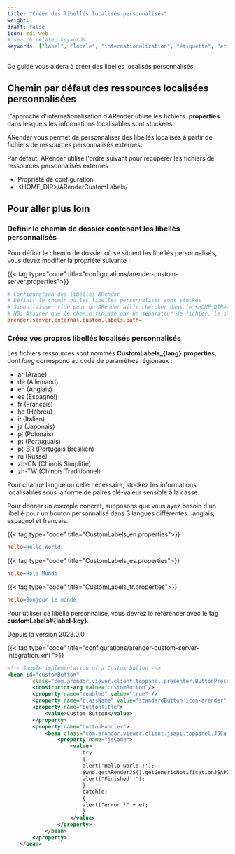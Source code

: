 ```yaml
---
title: "Créer des libellés localisés personnalisés"
weight:
draft: false
icon: mdi-web
# search related keywords
keywords: ["label", "locale", "internationalization", "étiquette", "etiquette", "libellé", "langue"]
---
```


Ce guide vous aidera à créer des libellés localisés personnalisés.

## Chemin par défaut des ressources localisées personnalisées

L'approche d'internationalisation d'ARender utilise les fichiers **.properties** dans lesquels les informations localisables sont stockées.

ARender vous permet de personnaliser des libellés localisés à partir de fichiers de ressources personnalisés externes.

Par défaut, ARender utilise l'ordre suivant pour récupérer les fichiers de ressources personnalisés externes :
- Propriété de configuration
- <HOME_DIR>/ARenderCustomLabels/


## Pour aller plus loin

### Définir le chemin de dossier contenant les libellés personnalisés

Pour définir le chemin de dossier où se situent les libellés personnalisés, vous devez modifier la propriété suivante :

{{< tag type="code" title="configurations/arender-custom-server.properties">}}

```cfg
# Configuration des libellés ARender
# Définir le chemin où les libellés personnalisés sont stockés
# Sinon laisser vide pour qu'ARender aille chercher dans le <HOME_DIR>/ARenderCustomLabels/ ou dans le dossier labels/
# NB: Assurer que le chemin finisse par un séparateur de fichier, le slash /
arender.server.external.custom.labels.path=
```

### Créez vos propres libellés localisés personnalisés

Les fichiers ressources sont nommés **CustomLabels\_{lang}.properties**, dont *lang* correspond au code de paramètres régionaux :
- ar (Arabe)
- de (Allemand)
- en (Anglais)
- es (Espagnol)
- fr (Français)
- he (Hébreu)
- it (Italien)
- ja (Japonais)
- pl (Polonais)
- pt (Portuguais)
- pt-BR (Portugais Bresilien)
- ru (Russe)
- zh-CN (Chinois Simplifié)
- zh-TW (Chinois Traditionnel)

Pour chaque langue ou celle nécessaire, stockez les informations localisables sous la forme de paires clé-valeur sensible à la casse.

Pour donner un exemple concret, supposons que vous ayez besoin d'un libellé pour un bouton personnalisé dans 3 langues différentes : anglais, espagnol et français.


{{< tag type="code" title="CustomLabels_en.properties">}}

```cfg
hello=Hello World
```

{{< tag type="code" title="CustomLabels_es.properties">}}

```cfg
hello=Hola Mundo
```

{{< tag type="code" title="CustomLabels_fr.properties">}}

```cfg
hello=Bonjour le monde
```

Pour utiliser ce libellé personnalisé, vous devrez le référencer avec le tag **customLabels#{label-key}**.

Depuis la version 2023.0.0 : 

{{< tag type="code" title="configurations/arender-custom-server-integration.xml ">}}

```xml
<!-- Sample implementation of a Custom button -->
<bean id="customButton"
		class="com.arondor.viewer.client.toppanel.presenter.ButtonPresenter">
		<constructor-arg value="customButton"/>
		<property name="enabled" value="true" />
		<property name="className" value="standardButton icon-arender" />
		<property name="buttonTitle">
			<value>Custom Button</value>
		</property>
		<property name="buttonHandler">
			<bean class="com.arondor.viewer.client.jsapi.toppanel.JSCallButtonHandler">
				<property name="jsCode">
					<value>
						try
						{
						alert('Hello world !');
						$wnd.getARenderJS().getGenericNotificationJSAPI().askNotification("hello");
						alert("Finished !");
						}
						catch(e)
						{
						alert("error !" + e);
						}
					</value>
				</property>
			</bean>
		</property>
	</bean>
```
